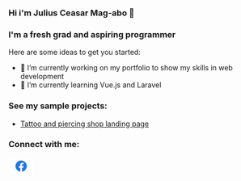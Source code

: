 ### Hi i'm Julius Ceasar Mag-abo 👋

### I'm a fresh grad and aspiring programmer




Here are some ideas to get you started:

- 🔭 I’m currently working on my portfolio to show my skills in web development
- 🌱 I’m currently learning Vue.js and Laravel

### See my sample projects:

- [Tattoo and piercing shop landing page](http://tattooandpiercingshop.herokuapp.com/)

### Connect with me:

[<img align="left"  width="50px" src="https://raw.githubusercontent.com/Jocco26/jocco26/456e82d6a62a96c4e8e2e65cfee48550643c2748/imgs/fbicon.svg" />][facebook]



[facebook]: https://www.facebook.com/juliusceasar.magabo
